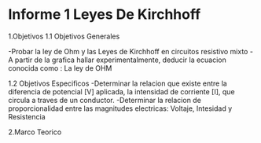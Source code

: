# Informe 1 Leyes De Kirchhoff
1.Objetivos
 1.1 Objetivos Generales
 
  -Probar la ley de Ohm y las Leyes de Kirchhoff en circuitos resistivo mixto
  -A partir de la grafica hallar experimentalmente, deducir la ecuacion conocida como : La ley de OHM
  
 1.2 Objetivos Especificos
  -Determinar la relacion que existe entre la diferencia de potencial [V] aplicada,  la intensidad de corriente [I], que circula a traves de un conductor.
  -Determinar la relacion de proporcionalidad entre las magnitudes electricas: Voltaje, Intesidad y Resistencia
  
2.Marco Teorico
 

